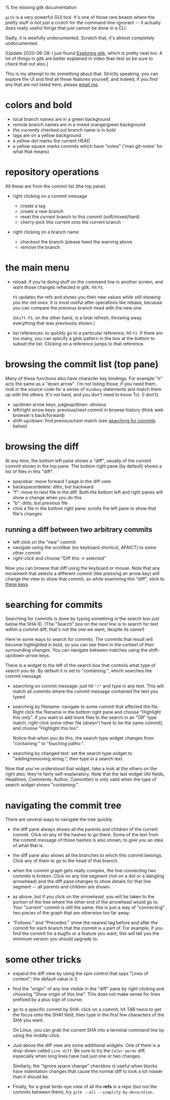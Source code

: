 <!-- options: toc -->

% the missing gitk documentation

`gitk` is a very powerful GUI tool.  It's one of those rare beasts where the
pretty stuff is not just a crutch for the command-line-ignorant -- it actually
does really useful things that just cannot be done in a CLI.

Sadly, it is woefully undocumented.  Scratch that, it's almost *completely*
undocumented.

[Update 2020-06-28: I just found [Exploring
gitk](https://www.youtube.com/watch?v=BuDYATyhl0U), which is pretty neat too.
A lot of things in gitk are better explained in video than text so be sure to
check that out also.]

This is my attempt to do something about that.  Strictly speaking, you can
explore the UI and find all these features yourself, and indeed, if you find
any that are not listed here, please [email me](mailto:sitaramc@gmail.com).

# colors and bold

  * local branch names are in a green background
  * remote branch names are in a mixed orange/green background
  * the currently checked out branch name is in bold
  * tags are on a yellow background
  * a yellow dot marks the current HEAD
  * a yellow square marks commits which have "notes" ('man git-notes' for what
    that means)

# repository operations

All these are from the commit list (the top pane):

  * right clicking on a commit message
    * create a tag
    * create a new branch
    * reset the current branch to this commit (soft/mixed/hard)
    * cherry-pick this current onto the current branch

  * right clicking on a branch name
    * checkout the branch (please heed the warning above
    * remove the branch

# the main menu

  * reload: if you're doing stuff on the command line in another screen, and
    want those changes reflected in gitk, hit `F5`.

    `F5` updates the refs and shows you their new values *while still showing
    you the old ones*.  It is most useful after operations like rebase,
    because you can compare the previous branch head with the new one.

    (`Shift-F5`, on the other hand, is a total refresh, throwing away
    everything that was previously shown.)

  * list references: to quickly go to a particular reference, hit `F2`.
    If there are too many, you can specify a glob pattern in the box at the
    bottom to subset the list.  Clicking on a reference jumps to that
    reference.

# browsing the commit list (top pane)

Many of these functions also have character key bindings.  For example "n"
acts the same as a "down arrow".  I'm not listing those; if you need them,
look in the source code for a series of `bindkey` statements and match them up
with the others.  It's not hard, and you don't need to know Tcl.  (I don't).

  * up/down arrow keys, pageup/down: obvious
  * left/right arrow keys: previous/next commit in browse history (think web
    browser's back/forward)
  * shift-up/down: find previous/next match (see [searching for commits](#sfc)
    below)

# browsing the diff

At any time, the bottom left pane shows a "diff", usually of the current
commit shown in the top pane.  The bottom right pane (by default) shows a list
of files in this "diff".

<a name="bcpc">

  * spacebar: move forward 1 page in the diff view
  * backspace/delete: ditto, but backward
  * "f": move to next file in the diff.  Both the bottom left and right panes
    will show a change when you do this.
  * "b": ditto, but previous file
  * click a file in the bottom right pane: scrolls the left pane to show that
    file's changes

## running a diff between two arbitrary commits

  * left click on the "new" commit
  * navigate using the scrollbar (no keyboard shortcut, AFAICT) to some other
    commit
  * *right-click* and choose "Diff this -> selected"

Now you can browse that diff using the keyboard or mouse.  Note that any
movement that selects a different commit (like pressing an arrow key) will
change the view to show that commit, so while examining this "diff", stick to
[these keys](#bcpc).

<a name="sfc">

# searching for commits

Searching for commits is done by typing something in the search box just below
the SHA ID.  (The "Search" box on the *next* line is to search for text within
a commit diff; that's not the one we want, despite its name!)

Here're some ways to search for commits.  The commits that result will become
highlighted in bold, so you can see them in the context of their surrounding
changes.  You can navigate between matches using the shift-up/down-arrow keys.

There is a widget to the left of the search box that controls what type of
search you do.  By default it is set to "containing:", which searches the
commit message.

  * searching on commit message: just hit `"/"` and type in any text.  This
    will match all commits where the commit message contained the text you
    typed.

  * searching by filename: navigate to some commit that affected the file.
    Right click the filename in the bottom right pane and choose "Highlight
    this only".  If you want to add more files to the search in an "OR" type
    match, right click some other file (doesn't have to be the same commit),
    and choose "Highlight this too".

    Notice that when you do this, the search type widget changes from
    "containing:" to "touching paths:".

  * searching by changed text: set the search type widget to "adding/removing
    string:", then type in a search text.

Now that you've understood that widget, take a look at the others on the right
also; they're fairly self-explanatory.  Note that the last widget (All fields,
Headlines, Comments, Author, Committer) is only valid when the type of search
widget shows "containing:".

# navigating the commit tree

There are several ways to navigate the tree quickly.

  * the diff pane always shows all the parents and children of the current
    commit.  Click on any of the hashes to go there.  Some of the text from
    the commit message of those hashes is also shown, to give you an idea of
    what that is.

  * the diff pane also shows all the branches to which this commit belongs.
    Click any of them to go to the head of that branch.

  * when the commit graph gets really complex, the line connecting two commits
    is broken.  Click on any line segment (not on a dot or a dangling
    arrowhead) and the diff pane changes to show details for that line segment
    -- all parents and children are shown.

  * as above, but if you click on the *arrowhead*, you will be taken to the
    portion of the tree where the other end of the arrowhead would go to.
    Your "current" commit is still the same; this is just a way of
    "connecting" two pieces of the graph that are otherwise too far away.

  * "Follows:" and "Precedes:" show the nearest tag before and after the
    commit for each branch that the commit is a part of.  For example, if you
    find the commit for a bugfix or a feature you want, this will tell you the
    minimum version you should upgrade to.

# some other tricks

  * expand the diff view by using the spin control that says "Lines of
    context"; the default value is 3.

  * find the "origin" of any line visible in the "diff" pane by right clicking
    and choosing "Show origin of this line".  This does not make sense for
    lines prefixed by a plus sign of course.

  * go to a specific commit by SHA: click on a commit, hit TAB twice to get
    the focus onto the SHA1 field, then type in the first few characters of
    the SHA you want.

    On Linux, you can grab the current SHA into a terminal command line by
    using the middle-click.

  * Just above the diff view are some additional widgets.  One of them is a
    drop-down called `Line diff`.  Be sure to try the `Color words` diff,
    especially when long lines have had just one or two changes.

    Similarly, the "Ignore space change" checkbox is useful when blocks have
    indentation changes that cause the normal diff to look a lot noisier than
    it should be.

  * Finally, for a great birds-eye view of all the **refs** in a repo (but not
    the commits between them), try `gitk --all --simplify-by-decoration`.
